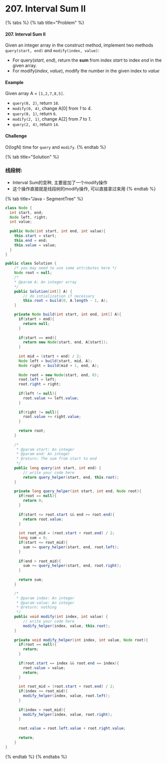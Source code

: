 # 207. Interval Sum II

{% tabs %}
{% tab title="Problem" %}
#### 207. Interval Sum II

Given an integer array in the construct method, implement two methods `query(start, end)` and `modify(index, value)`:

* For query\(_start_, _end_\), return the **sum** from index _start_ to index _end_ in the given array.
* For modify\(_index_, _value_\), modify the number in the given index to _value_

#### Example

Given array A = `[1,2,7,8,5]`.

* `query(0, 2)`, return `10`.
* `modify(0, 4)`, change A\[0\] from _1_ to _4_.
* `query(0, 1)`, return `6`.
* `modify(2, 1)`, change A\[2\] from _7_ to _1_.
* `query(2, 4)`, return `14`.

#### Challenge

O\(logN\) time for `query` and `modify`.
{% endtab %}

{% tab title="Solution" %}
### 线段树:

* Interval Sum的变种, 主要是加了一个modify操作
* 这个操作直接就是线段树的modify操作, 可以直接拿过来用
{% endtab %}

{% tab title="Java - SegmentTree" %}
```java
class Node {
  int start, end;
  Node left, right;
  int value;
  
  public Node(int start, int end, int value){
    this.start = start;
    this.end = end;
    this.value = value;
  }
}

public class Solution {
    /* you may need to use some attributes here */
    Node root = null;
    /*
    * @param A: An integer array
    */
    public Solution(int[] A) {
        // do intialization if necessary
        this.root = build(0, A.length - 1, A);
    }

    private Node build(int start, int end, int[] A){
      if(start > end){
        return null;
      }
      
      if(start == end){
        return new Node(start, end, A[start]);
      }
      
      int mid = (start + end) / 2;
      Node left = build(start, mid, A);
      Node right = build(mid + 1, end, A);
      
      Node root = new Node(start, end, 0);
      root.left = left;
      root.right = right;
      
      if(left != null){
        root.value += left.value;
      }
      
      if(right != null){
        root.value += right.value;
      }
      
      return root;
    }
    
    /*
     * @param start: An integer
     * @param end: An integer
     * @return: The sum from start to end
     */
    public long query(int start, int end) {
        // write your code here
        return query_helper(start, end, this.root);
    }
    
    private long query_helper(int start, int end, Node root){
      if(root == null){
        return 0;
      }
      
      if(start <= root.start && end >= root.end){
        return root.value;
      }
      
      int root_mid = (root.start + root.end) / 2;
      long sum = 0;
      if(start <= root_mid){
        sum += query_helper(start, end, root.left);
      }
      
      if(end > root_mid){
        sum += query_helper(start, end, root.right);
      }
      
      return sum;
    }

    /*
     * @param index: An integer
     * @param value: An integer
     * @return: nothing
     */
    public void modify(int index, int value) {
        // write your code here
        modify_helper(index, value, this.root);
    }
    
    private void modify_helper(int index, int value, Node root){
      if(root == null){
        return;
      }
      
      if(root.start == index && root.end == index){
        root.value = value;
        return;
      }
      
      int root_mid = (root.start + root.end) / 2;
      if(index <= root_mid){
        modify_helper(index, value, root.left);
      }
      
      if(index > root_mid){
        modify_helper(index, value, root.right);
      }
      
      root.value = root.left.value + root.right.value;
      
      return;
    }
}
```
{% endtab %}
{% endtabs %}

